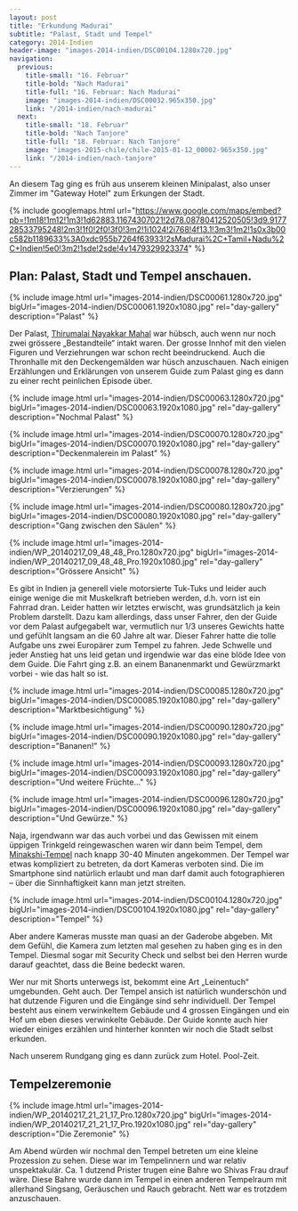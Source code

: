 ```yaml
---
layout: post
title: "Erkundung Madurai"
subtitle: "Palast, Stadt und Tempel"
category: 2014-Indien
header-image: "images-2014-indien/DSC00104.1280x720.jpg"
navigation:
  previous:
    title-small: "16. Februar"
    title-bold: "Nach Madurai"
    title-full: "16. Februar: Nach Madurai"
    image: "images-2014-indien/DSC00032.965x350.jpg"
    link: "/2014-indien/nach-madurai"
  next:
    title-small: "18. Februar"
    title-bold: "Nach Tanjore"
    title-full: "18. Februar: Nach Tanjore"
    image: "images-2015-chile/chile-2015-01-12_00002-965x350.jpg"
    link: "/2014-indien/nach-tanjore"
---
```


An diesem Tag ging es früh aus unserem kleinen Minipalast, also unser Zimmer im "Gateway Hotel" zum Erkungen der Stadt.

{% include googlemaps.html url="https://www.google.com/maps/embed?pb=!1m18!1m12!1m3!1d62883.11674307021!2d78.08780412520505!3d9.917728533795248!2m3!1f0!2f0!3f0!3m2!1i1024!2i768!4f13.1!3m3!1m2!1s0x3b00c582b1189633%3A0xdc955b7264f63933!2sMadurai%2C+Tamil+Nadu%2C+Indien!5e0!3m2!1sde!2sde!4v1479329923374" %}

## Plan: Palast, Stadt und Tempel anschauen. 

{% include image.html url="images-2014-indien/DSC00061.1280x720.jpg" bigUrl="images-2014-indien/DSC00061.1920x1080.jpg" rel="day-gallery" description="Palast" %}

Der Palast, [Thirumalai Nayakkar Mahal](https://en.wikipedia.org/wiki/Thirumalai_Nayakkar_Mahal) war hübsch, auch wenn nur noch zwei grössere „Bestandteile“ intakt waren. Der grosse Innhof mit den vielen Figuren und Verziehrungen war schon recht beeindruckend. Auch die Thronhalle mit den Deckengemälden war hüsch anzuschauen. Nach einigen Erzählungen und Erklärungen von unserem Guide zum Palast ging es dann zu einer recht peinlichen Episode über.

{% include image.html url="images-2014-indien/DSC00063.1280x720.jpg" bigUrl="images-2014-indien/DSC00063.1920x1080.jpg" rel="day-gallery" description="Nochmal Palast" %}

{% include image.html url="images-2014-indien/DSC00070.1280x720.jpg" bigUrl="images-2014-indien/DSC00070.1920x1080.jpg" rel="day-gallery" description="Deckenmalerein im Palast" %}

{% include image.html url="images-2014-indien/DSC00078.1280x720.jpg" bigUrl="images-2014-indien/DSC00078.1920x1080.jpg" rel="day-gallery" description="Verzierungen" %}

{% include image.html url="images-2014-indien/DSC00080.1280x720.jpg" bigUrl="images-2014-indien/DSC00080.1920x1080.jpg" rel="day-gallery" description="Gang zwischen den Säulen" %}

{% include image.html url="images-2014-indien/WP_20140217_09_48_48_Pro.1280x720.jpg" bigUrl="images-2014-indien/WP_20140217_09_48_48_Pro.1920x1080.jpg" rel="day-gallery" description="Grössere Ansicht" %}

Es gibt in Indien ja generell viele motorsierte Tuk-Tuks und leider auch einige wenige die mit Muskelkraft betrieben werden, d.h. vorn ist ein Fahrrad dran. Leider hatten wir letztes erwischt, was grundsätzlich ja kein Problem darstellt. Dazu kam allerdings, dass unser Fahrer, den der Guide vor dem Palast aufgegabelt war, vermutlich nur 1/3 unseres Gewichts hatte und gefühlt langsam an die 60 Jahre alt war. Dieser Fahrer hatte die tolle Aufgabe uns zwei Europärer zum Tempel zu fahren. Jede Schwelle und jeder Anstieg hat uns leid getan und irgendwie war das eine blöde Idee von dem Guide. Die Fahrt ging z.B. an einem Bananenmarkt und Gewürzmarkt vorbei - wie das halt so ist.

{% include image.html url="images-2014-indien/DSC00085.1280x720.jpg" bigUrl="images-2014-indien/DSC00085.1920x1080.jpg" rel="day-gallery" description="Marktbesichtigung" %}

{% include image.html url="images-2014-indien/DSC00090.1280x720.jpg" bigUrl="images-2014-indien/DSC00090.1920x1080.jpg" rel="day-gallery" description="Bananen!" %}

{% include image.html url="images-2014-indien/DSC00093.1280x720.jpg" bigUrl="images-2014-indien/DSC00093.1920x1080.jpg" rel="day-gallery" description="Und weitere Früchte..." %}

{% include image.html url="images-2014-indien/DSC00096.1280x720.jpg" bigUrl="images-2014-indien/DSC00096.1920x1080.jpg" rel="day-gallery" description="Und Gewürze." %}

Naja, irgendwann war das auch vorbei und das Gewissen mit einem üppigen Trinkgeld reingewaschen waren wir dann beim Tempel, dem [Minakshi-Tempel](https://de.wikipedia.org/wiki/Minakshi-Tempel) nach knapp 30-40 Minuten angekommen. Der Tempel war etwas kompliziert zu betreten, da dort Kameras verboten sind. Die im Smartphone sind natürlich erlaubt und man darf damit auch fotographieren – über die Sinnhaftigkeit kann man jetzt streiten.

{% include image.html url="images-2014-indien/DSC00104.1280x720.jpg" bigUrl="images-2014-indien/DSC00104.1920x1080.jpg" rel="day-gallery" description="Tempel" %}

Aber andere Kameras musste man quasi an der Gaderobe abgeben. Mit dem Gefühl, die Kamera zum letzten mal gesehen zu haben ging es in den Tempel. Diesmal sogar mit Security Check und selbst bei den Herren wurde darauf geachtet, dass die Beine bedeckt waren.

Wer nur mit Shorts unterwegs ist, bekommt eine Art „Leinentuch“ umgebunden. Geht auch. Der Tempel ansich ist natürlich wunderschön und hat dutzende Figuren und die Eingänge sind sehr individuell. Der Tempel besteht aus einem verwinkeltem Gebäude und 4 grossen Eingängen und ein Hof um eben dieses verwinkelte Gebäude. Der Guide konnte auch hier wieder einiges erzählen und hinterher konnten wir noch die Stadt selbst erkunden. 

Nach unserem Rundgang ging es dann zurück zum Hotel. Pool-Zeit. 

## Tempelzeremonie

{% include image.html url="images-2014-indien/WP_20140217_21_21_17_Pro.1280x720.jpg" bigUrl="images-2014-indien/WP_20140217_21_21_17_Pro.1920x1080.jpg" rel="day-gallery" description="Die Zeremonie" %}

Am Abend würden wir nochmal den Tempel betreten um eine kleine Prozession zu sehen. Diese war im Tempelinnern und war relativ unspektakulär. Ca. 1 dutzend Prister trugen eine Bahre wo Shivas Frau drauf wäre. Diese Bahre wurde dann im Tempel in einen anderen Tempelraum mit allerhand Singsang, Geräuschen und Rauch gebracht. Nett war es trotzdem anzuschauen.
